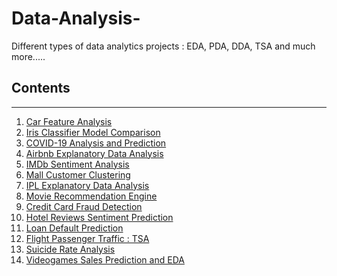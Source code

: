 # Data-Analysis-
Different types of data analytics projects : EDA, PDA, DDA, TSA and much more.....
## Contents

<hr>

<ol>
  <li><a href="https://github.com/MainakRepositor/Data-Analysis/blob/master/Car_Features_Analysis.ipynb"> Car Feature Analysis</a></li>
  <li><a href="https://github.com/MainakRepositor/Data-Analysis/blob/master/Iris_Classifier_Model_Comparison.ipynb"> Iris Classifier Model Comparison</a></li>
  <li><a href="https://github.com/MainakRepositor/Data-Analysis/blob/master/COVID_19_Analysis_and_Prediction.ipynb">COVID-19 Analysis and Prediction</a></li>
  <li><a href="https://github.com/MainakRepositor/Data-Analysis/blob/master/AirBNB_EDA.ipynb">Airbnb Explanatory Data Analysis</a></li>
  <li><a href="https://github.com/MainakRepositor/Data-Analysis/blob/master/IMDb_Sentiment_Analysis.ipynb">IMDb Sentiment Analysis</a></li>
  <li><a href="https://github.com/MainakRepositor/Data-Analysis/blob/master/Mall_Customers_CLustering.ipynb">Mall Customer Clustering</a></li>
  <li><a href="https://github.com/MainakRepositor/Data-Analysis/blob/master/IPL_EDA.ipynb">IPL Explanatory Data Analysis</a></li>
  <li><a href="https://github.com/MainakRepositor/Data-Analysis/blob/master/Movie_Recommendation_Engine.ipynb">Movie Recommendation Engine</a></li>
  <li><a href="https://github.com/MainakRepositor/Data-Analysis/blob/master/Credit_Card_Fraud_Detection.ipynb">Credit Card Fraud Detection</a></li>
  <li><a href="https://github.com/MainakRepositor/Data-Analysis/blob/master/Hotel_Reviews_Sentiment_Prediction.ipynb">Hotel Reviews Sentiment Prediction</a></li>
  <li><a href="https://github.com/MainakRepositor/Data-Analysis/blob/master/Loan_Default_Prediction.ipynb">Loan Default Prediction</a></li>
  <li><a href="https://github.com/MainakRepositor/Data-Analysis/blob/master/Airlines_Passenger_Traffic_TSA.ipynb">Flight Passenger Traffic : TSA</a></li>
  <li><a href="https://github.com/MainakRepositor/Data-Analysis/blob/master/Suicide_Rate_Analysis.ipynb">Suicide Rate Analysis</a></li>
  <li><a href="https://github.com/MainakRepositor/Data-Analysis/blob/master/Video_Games_Sale_Prediction_and_EDA.ipynb">Videogames Sales Prediction and EDA</a></li>

</ol>
